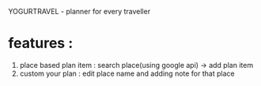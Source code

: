 YOGURTRAVEL - planner for every traveller

# features :

1. place based plan item : search place(using google api) -> add plan item
2. custom your plan : edit place name and adding note for that place
